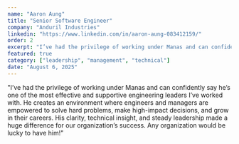 ```yaml
---
name: "Aaron Aung"
title: "Senior Software Engineer"
company: "Anduril Industries"
linkedin: "https://www.linkedin.com/in/aaron-aung-083412159/"
order: 2
excerpt: "I’ve had the privilege of working under Manas and can confidently say he’s one of the most effective and supportive engineering leaders I’ve worked with... His clarity, technical insight, and steady leadership made a huge difference for our organization’s success..."
featured: true
category: ["leadership", "management", "technical"]
date: "August 6, 2025"
---
```


"I’ve had the privilege of working under Manas and can confidently say he’s one of the most effective and supportive engineering leaders I’ve worked with. He creates an environment where engineers and managers are empowered to solve hard problems, make high-impact decisions, and grow in their careers. His clarity, technical insight, and steady leadership made a huge difference for our organization’s success. Any organization would be lucky to have him!"
